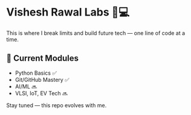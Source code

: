 # Vishesh Rawal Labs 🧠💻

This is where I break limits and build future tech — one line of code at a time.

## 🧪 Current Modules
- Python Basics ✅
- Git/GitHub Mastery ✅
- AI/ML 🔜
- VLSI, IoT, EV Tech 🔜

Stay tuned — this repo evolves with me.
